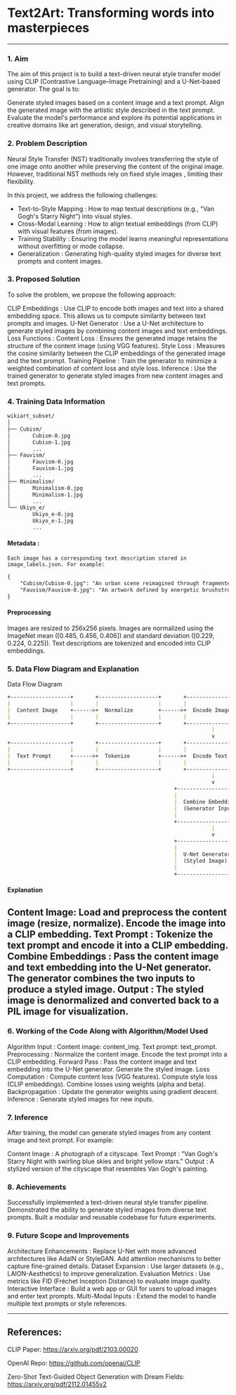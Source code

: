 # **Text2Art**: Transforming words into masterpieces
---

### **1. Aim**
The aim of this project is to build a text-driven neural style transfer model using CLIP (Contrastive Language–Image Pretraining) and a U-Net-based generator. The goal is to:

Generate styled images based on a content image and a text prompt.
Align the generated image with the artistic style described in the text prompt.
Evaluate the model's performance and explore its potential applications in creative domains like art generation, design, and visual storytelling.
### **2. Problem Description**
Neural Style Transfer (NST) traditionally involves transferring the style of one image onto another while preserving the content of the original image. However, traditional NST methods rely on fixed style images , limiting their flexibility.

In this project, we address the following challenges:

  - Text-to-Style Mapping : How to map textual descriptions (e.g., "Van Gogh's Starry Night") into visual styles.
  - Cross-Modal Learning : How to align textual embeddings (from CLIP) with visual features (from images).
  - Training Stability : Ensuring the model learns meaningful representations without overfitting or mode collapse.
  - Generalization : Generating high-quality styled images for diverse text prompts and content images.

### **3. Proposed Solution**
To solve the problem, we propose the following approach:

CLIP Embeddings : Use CLIP to encode both images and text into a shared embedding space. This allows us to compute similarity between text prompts and images.
U-Net Generator : Use a U-Net architecture to generate styled images by combining content images and text embeddings.
Loss Functions :
Content Loss : Ensures the generated image retains the structure of the content image (using VGG features).
Style Loss : Measures the cosine similarity between the CLIP embeddings of the generated image and the text prompt.
Training Pipeline :
Train the generator to minimize a weighted combination of content loss and style loss.
Inference :
Use the trained generator to generate styled images from new content images and text prompts.

### **4. Training Data Information**

```md
wikiart_subset/
│
├── Cubism/
│       Cubism-0.jpg
│       Cubism-1.jpg
│       ...
├── Fauvism/
│       Fauvism-0.jpg
│       Fauvism-1.jpg
│       ...
├── Minimalism/
│       Minimalism-0.jpg
│       Minimalism-1.jpg
│       ...
└── Ukiyo_e/
        Ukiyo_e-0.jpg
        Ukiyo_e-1.jpg
        ...
```
#### **Metadata** : 
    Each image has a corresponding text description stored in image_labels.json. For example:

```md
{
    "Cubism/Cubism-0.jpg": "An urban scene reimagined through fragmented perspectives and interlocking shapes.",
    "Fauvism/Fauvism-0.jpg": "An artwork defined by energetic brushstrokes and a focus on color over detail."
}
```

#### **Preprocessing**
Images are resized to 256x256 pixels.
Images are normalized using the ImageNet mean ([0.485, 0.456, 0.406]) and standard deviation ([0.229, 0.224, 0.225]).
Text descriptions are tokenized and encoded into CLIP embeddings.

### **5. Data Flow Diagram and Explanation**
Data Flow Diagram

```md
+-------------------+       +-------------------+       +-------------------+
|                   |       |                   |       |                   |
|  Content Image    +------>+  Normalize        +------>+  Encode Image     |
|                   |       |                   |       |                   |
+-------------------+       +-------------------+       +-------------------+
                                                                 |
                                                                 v
+-------------------+       +-------------------+       +-------------------+
|                   |       |                   |       |                   |
|  Text Prompt      +------>+  Tokenize         +------>+  Encode Text      |
|                   |       |                   |       |                   |
+-------------------+       +-------------------+       +-------------------+
                                                                 |
                                                                 v
                                                     +-----------------------+
                                                     |                       |
                                                     |  Combine Embeddings   |
                                                     |  (Generator Input)    |
                                                     |                       |
                                                     +-----------------------+
                                                                 |
                                                                 v
                                                     +-----------------------+
                                                     |                       |
                                                     |  U-Net Generator      |
                                                     |  (Styled Image)       |
                                                     |                       |
                                                     +-----------------------+
```

#### **Explanation**

Content Image:
Load and preprocess the content image (resize, normalize).
Encode the image into a CLIP embedding.
Text Prompt :
Tokenize the text prompt and encode it into a CLIP embedding.
Combine Embeddings :
Pass the content image and text embedding into the U-Net generator.
The generator combines the two inputs to produce a styled image.
Output :
The styled image is denormalized and converted back to a PIL image for visualization.
--- 
### **6. Working of the Code Along with Algorithm/Model Used**
Algorithm
Input :
Content image: content_img.
Text prompt: text_prompt.
Preprocessing :
Normalize the content image.
Encode the text prompt into a CLIP embedding.
Forward Pass :
Pass the content image and text embedding into the U-Net generator.
Generate the styled image.
Loss Computation :
Compute content loss (VGG features).
Compute style loss (CLIP embeddings).
Combine losses using weights (alpha and beta).
Backpropagation :
Update the generator weights using gradient descent.
Inference :
Generate styled images for new inputs.

### **7. Inference**
After training, the model can generate styled images from any content image and text prompt. For example:

Content Image : A photograph of a cityscape.
Text Prompt : "Van Gogh's Starry Night with swirling blue skies and bright yellow stars."
Output : A stylized version of the cityscape that resembles Van Gogh's painting.

### **8. Achievements**
Successfully implemented a text-driven neural style transfer pipeline.
Demonstrated the ability to generate styled images from diverse text prompts.
Built a modular and reusable codebase for future experiments.

### **9. Future Scope and Improvements**
Architecture Enhancements :
Replace U-Net with more advanced architectures like AdaIN or StyleGAN.
Add attention mechanisms to better capture fine-grained details.
Dataset Expansion :
Use larger datasets (e.g., LAION-Aesthetics) to improve generalization.
Evaluation Metrics :
Use metrics like FID (Fréchet Inception Distance) to evaluate image quality.
Interactive Interface :
Build a web app or GUI for users to upload images and enter text prompts.
Multi-Modal Inputs :
Extend the model to handle multiple text prompts or style references.

--- 

## **References:**
CLIP Paper: https://arxiv.org/pdf/2103.00020

OpenAI Repo: https://github.com/openai/CLIP

Zero-Shot Text-Guided Object Generation with Dream Fields: https://arxiv.org/pdf/2112.01455v2
